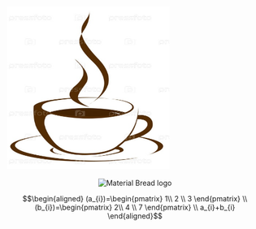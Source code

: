 <a href="url"><img src="153441388069e107ca3ec105f8b3c74211efaab5355_b.jpg" height="320" width="320" ></a>

<div align="center">
	<img width="200" src="http://material-bread.org/logo-shadow.svg" align="center" alt="Material Bread logo">
</div>




$$\begin{aligned}
(a_{i})=\begin{pmatrix}
1\\
2 \\
3
\end{pmatrix}
\\
(b_{i})=\begin{pmatrix}
2\\
4 \\
7
\end{pmatrix}
\\
a_{i}+b_{i}
\end{aligned}$$
